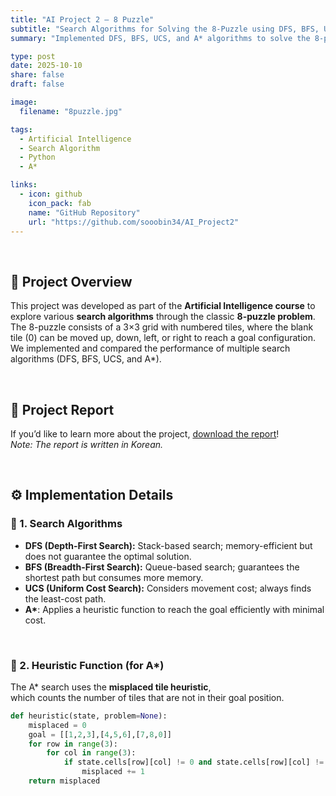 ```yaml
---
title: "AI Project 2 – 8 Puzzle"
subtitle: "Search Algorithms for Solving the 8-Puzzle using DFS, BFS, UCS, and A*"
summary: "Implemented DFS, BFS, UCS, and A* algorithms to solve the 8-puzzle problem and compared their performance."

type: post
date: 2025-10-10
share: false
draft: false

image:
  filename: "8puzzle.jpg"

tags:
  - Artificial Intelligence
  - Search Algorithm
  - Python
  - A*

links:
  - icon: github
    icon_pack: fab
    name: "GitHub Repository"
    url: "https://github.com/sooobin34/AI_Project2"
---
```


<br>

## 🧩 Project Overview
This project was developed as part of the **Artificial Intelligence course** to explore various **search algorithms** through the classic **8-puzzle problem**.  
The 8-puzzle consists of a 3×3 grid with numbered tiles, where the blank tile (0) can be moved up, down, left, or right to reach a goal configuration.  
We implemented and compared the performance of multiple search algorithms (DFS, BFS, UCS, and A*).

<br>

## 📄 Project Report
If you’d like to learn more about the project, [download the report](/files/ai_project2_report.pdf)!  
*Note: The report is written in Korean.*

<br>

## ⚙️ Implementation Details

### 🔹 1. Search Algorithms
- **DFS (Depth-First Search):** Stack-based search; memory-efficient but does not guarantee the optimal solution.  
- **BFS (Breadth-First Search):** Queue-based search; guarantees the shortest path but consumes more memory.  
- **UCS (Uniform Cost Search):** Considers movement cost; always finds the least-cost path.  
- **A\***: Applies a heuristic function to reach the goal efficiently with minimal cost.

<br>

### 🔹 2. Heuristic Function (for A*)
The A* search uses the **misplaced tile heuristic**,  
which counts the number of tiles that are not in their goal position.

```python
def heuristic(state, problem=None):
    misplaced = 0
    goal = [[1,2,3],[4,5,6],[7,8,0]]
    for row in range(3):
        for col in range(3):
            if state.cells[row][col] != 0 and state.cells[row][col] != goal[row][col]:
                misplaced += 1
    return misplaced
